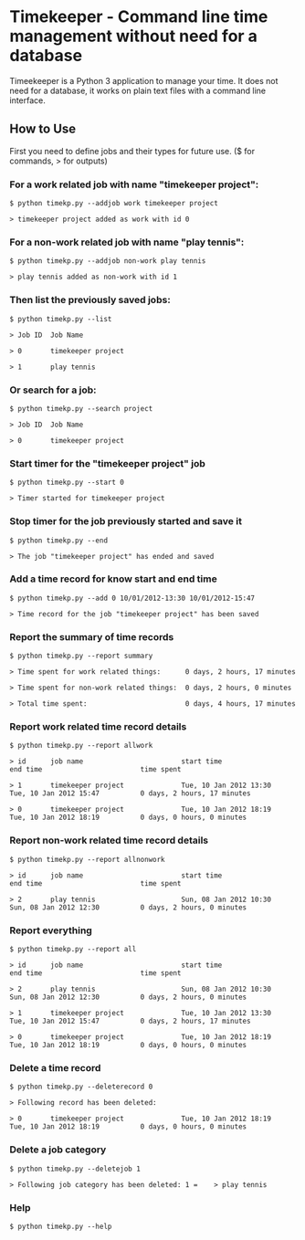 # Timekeeper - Command line time management without need for a database

Timeekeeper is a Python 3 application to manage your time. It does not need for a
database, it works on plain text files with a command line interface.

## How to Use

First you need to define jobs and their types for future use.
($ for commands,     > for outputs)

### For a work related job with name "timekeeper project":

    $ python timekp.py --addjob work timekeeper project

    > timekeeper project added as work with id 0

### For a non-work related job with name "play tennis":

    $ python timekp.py --addjob non-work play tennis

    > play tennis added as non-work with id 1

### Then list the previously saved jobs:

    $ python timekp.py --list

    > Job ID  Job Name

    > 0       timekeeper project

    > 1       play tennis


### Or search for a job:

    $ python timekp.py --search project

    > Job ID  Job Name

    > 0       timekeeper project


### Start timer for the "timekeeper project" job

    $ python timekp.py --start 0

    > Timer started for timekeeper project


### Stop timer for the job previously started and save it

    $ python timekp.py --end

    > The job "timekeeper project" has ended and saved

### Add a time record for know start and end time

    $ python timekp.py --add 0 10/01/2012-13:30 10/01/2012-15:47

    > Time record for the job "timekeeper project" has been saved


### Report the summary of time records
    $ python timekp.py --report summary

    > Time spent for work related things:      0 days, 2 hours, 17 minutes

    > Time spent for non-work related things:  0 days, 2 hours, 0 minutes

    > Total time spent:                        0 days, 4 hours, 17 minutes


### Report work related time record details
    $ python timekp.py --report allwork

    > id      job name                        start time                      end time                        time spent

    > 1       timekeeper project              Tue, 10 Jan 2012 13:30          Tue, 10 Jan 2012 15:47          0 days, 2 hours, 17 minutes

    > 0       timekeeper project              Tue, 10 Jan 2012 18:19          Tue, 10 Jan 2012 18:19          0 days, 0 hours, 0 minutes



### Report non-work related time record details
    $ python timekp.py --report allnonwork

    > id      job name                        start time                      end time                        time spent

    > 2       play tennis                     Sun, 08 Jan 2012 10:30          Sun, 08 Jan 2012 12:30          0 days, 2 hours, 0 minutes


### Report everything
    $ python timekp.py --report all

    > id      job name                        start time                      end time                        time spent

    > 2       play tennis                     Sun, 08 Jan 2012 10:30          Sun, 08 Jan 2012 12:30          0 days, 2 hours, 0 minutes

    > 1       timekeeper project              Tue, 10 Jan 2012 13:30          Tue, 10 Jan 2012 15:47          0 days, 2 hours, 17 minutes

    > 0       timekeeper project              Tue, 10 Jan 2012 18:19          Tue, 10 Jan 2012 18:19          0 days, 0 hours, 0 minutes

### Delete a time record
    $ python timekp.py --deleterecord 0

    > Following record has been deleted:

    > 0       timekeeper project              Tue, 10 Jan 2012 18:19          Tue, 10 Jan 2012 18:19          0 days, 0 hours, 0 minutes

### Delete a job category
    $ python timekp.py --deletejob 1

    > Following job category has been deleted: 1 =    > play tennis

### Help
    $ python timekp.py --help





